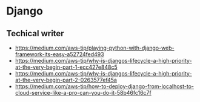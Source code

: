 # Django
## Techical writer
- https://medium.com/aws-tip/playing-python-with-django-web-framework-its-easy-a52724fed493
- https://medium.com/aws-tip/why-is-djangos-lifecycle-a-high-priority-at-the-very-begin-part-1-ecc427e848c5
- https://medium.com/aws-tip/why-is-djangos-lifecycle-a-high-priority-at-the-very-begin-part-2-0263577ef45a
- https://medium.com/aws-tip/how-to-deploy-django-from-localhost-to-cloud-service-like-a-pro-can-you-do-it-58b46fc16c7f
